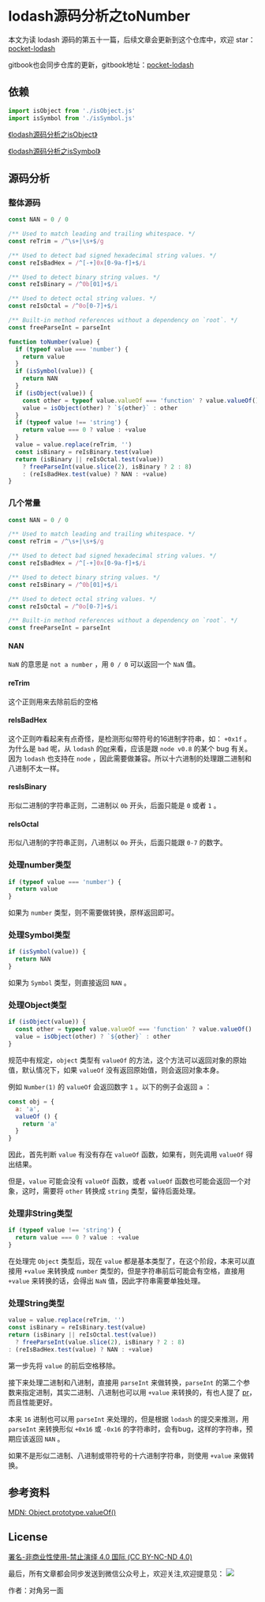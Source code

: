 # lodash源码分析之toNumber

本文为读 lodash 源码的第五十一篇，后续文章会更新到这个仓库中，欢迎 star：[pocket-lodash](https://github.com/yeyuqiudeng/pocket-lodash)

gitbook也会同步仓库的更新，gitbook地址：[pocket-lodash](https://www.gitbook.com/book/yeyuqiudeng/pocket-lodash/details)

## 依赖

```javascript
import isObject from './isObject.js'
import isSymbol from './isSymbol.js'
```

[《lodash源码分析之isObject》](isObject.md)

[《lodash源码分析之isSymbol》](isSymbol.md)

## 源码分析

### 整体源码

```javascript
const NAN = 0 / 0

/** Used to match leading and trailing whitespace. */
const reTrim = /^\s+|\s+$/g

/** Used to detect bad signed hexadecimal string values. */
const reIsBadHex = /^[-+]0x[0-9a-f]+$/i

/** Used to detect binary string values. */
const reIsBinary = /^0b[01]+$/i

/** Used to detect octal string values. */
const reIsOctal = /^0o[0-7]+$/i

/** Built-in method references without a dependency on `root`. */
const freeParseInt = parseInt

function toNumber(value) {
  if (typeof value === 'number') {
    return value
  }
  if (isSymbol(value)) {
    return NAN
  }
  if (isObject(value)) {
    const other = typeof value.valueOf === 'function' ? value.valueOf() : value
    value = isObject(other) ? `${other}` : other
  }
  if (typeof value !== 'string') {
    return value === 0 ? value : +value
  }
  value = value.replace(reTrim, '')
  const isBinary = reIsBinary.test(value)
  return (isBinary || reIsOctal.test(value))
    ? freeParseInt(value.slice(2), isBinary ? 2 : 8)
    : (reIsBadHex.test(value) ? NAN : +value)
}

```

### 几个常量

```javascript
const NAN = 0 / 0

/** Used to match leading and trailing whitespace. */
const reTrim = /^\s+|\s+$/g

/** Used to detect bad signed hexadecimal string values. */
const reIsBadHex = /^[-+]0x[0-9a-f]+$/i

/** Used to detect binary string values. */
const reIsBinary = /^0b[01]+$/i

/** Used to detect octal string values. */
const reIsOctal = /^0o[0-7]+$/i

/** Built-in method references without a dependency on `root`. */
const freeParseInt = parseInt
```

#### NAN

`NaN` 的意思是 `not a number` ，用 `0 / 0` 可以返回一个 `NaN` 值。

#### reTrim

这个正则用来去除前后的空格

#### reIsBadHex

这个正则咋看起来有点奇怪，是检测形似带符号的16进制字符串，如： `+0x1f` 。为什么是 `bad` 呢，从 `lodash` 的[pr](https://github.com/lodash/lodash/pull/1577/commits/1c6de59e3112996ee93c0d8fd1b447f569f8bd21#diff-001d0647fb00f8336795faccdec19a31)来看，应该是跟 `node v0.8` 的某个 bug 有关。因为 `lodash` 也支持在 `node` ，因此需要做兼容。所以十六进制的处理跟二进制和八进制不太一样。

#### resIsBinary

形似二进制的字符串正则，二进制以 `0b` 开头，后面只能是 `0` 或者 `1` 。

#### reIsOctal

形似八进制的字符串正则，八进制以 `0o` 开头，后面只能跟 `0-7` 的数字。

### 处理number类型

```javascript
if (typeof value === 'number') {
  return value
}
```

如果为 `number` 类型，则不需要做转换，原样返回即可。

### 处理Symbol类型

```javascript
if (isSymbol(value)) {
  return NAN
}
```

如果为 `Symbol` 类型，则直接返回 `NAN` 。

### 处理Object类型

```javascript
if (isObject(value)) {
  const other = typeof value.valueOf === 'function' ? value.valueOf() : value
  value = isObject(other) ? `${other}` : other
}
```

规范中有规定，`object` 类型有 `valueOf` 的方法，这个方法可以返回对象的原始值，默认情况下，如果 `valueOf` 没有返回原始值，则会返回对象本身。

例如 `Number(1)` 的 `valueOf` 会返回数字 `1` 。以下的例子会返回 `a` ：

```javascript
const obj = {
  a: 'a',
  valueOf () {
    return 'a'
  }
}
```

因此，首先判断 `value` 有没有存在 `valueOf` 函数，如果有，则先调用 `valueOf` 得出结果。

但是，`value` 可能会没有 `valueOf` 函数，或者 `valueOf` 函数也可能会返回一个对象，这时，需要将 `other` 转换成 `string` 类型，留待后面处理。

### 处理非String类型

```javascript
if (typeof value !== 'string') {
  return value === 0 ? value : +value
}
```

在处理完 `Object` 类型后，现在 `value` 都是基本类型了，在这个阶段，本来可以直接用 `+value` 来转换成 `number` 类型的，但是字符串前后可能会有空格，直接用 `+value` 来转换的话，会得出 `NaN` 值，因此字符串需要单独处理。

### 处理String类型

```javascript
value = value.replace(reTrim, '')
const isBinary = reIsBinary.test(value)
return (isBinary || reIsOctal.test(value))
  ? freeParseInt(value.slice(2), isBinary ? 2 : 8)
: (reIsBadHex.test(value) ? NAN : +value)
```

第一步先将 `value` 的前后空格移除。

接下来处理二进制和八进制，直接用 `parseInt` 来做转换，`parseInt` 的第二个参数来指定进制，其实二进制、八进制也可以用 `+value` 来转换的，有也人提了 [pr](https://github.com/lodash/lodash/pull/4230)，而且性能更好。

本来 `16` 进制也可以用 `parseInt` 来处理的，但是根据 `lodash` 的提交来推测，用 `parseInt` 来转换形似  `+0x16` 或 `-0x16` 的字符串时，会有bug，这样的字符串，预期应该返回 `NAN` 。

如果不是形似二进制、八进制或带符号的十六进制字符串，则使用 `+value` 来做转换。

## 参考资料

[MDN: Object.prototype.valueOf()](https://developer.mozilla.org/zh-CN/docs/Web/JavaScript/Reference/Global_Objects/Object/valueOf)

## License

[署名-非商业性使用-禁止演绎 4.0 国际 (CC BY-NC-ND 4.0)](http://creativecommons.org/licenses/by-nc-nd/4.0/)

最后，所有文章都会同步发送到微信公众号上，欢迎关注,欢迎提意见：  ![](https://raw.githubusercontent.com/yeyuqiudeng/resource/master/images/qrcode_front-end-article.jpg) 

作者：对角另一面 
